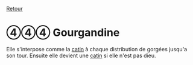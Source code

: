 [Retour](..)

# ④④④ Gourgandine
Elle s'interpose comme la [catin](../special/attaque) à chaque distribution de gorgées jusqu'a son tour. 
Ensuite elle devient une [catin](../special/attaque) si elle n'est pas dieu.
